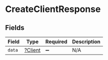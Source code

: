 # CreateClientResponse


## Fields

| Field                                    | Type                                     | Required                                 | Description                              |
| ---------------------------------------- | ---------------------------------------- | ---------------------------------------- | ---------------------------------------- |
| `data`                                   | [?Client](../../models/shared/Client.md) | :heavy_minus_sign:                       | N/A                                      |